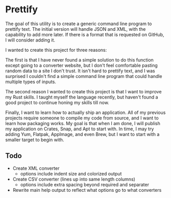Prettify
========

The goal of this utility is to create a generic command line program to prettify text.
The initial version will handle JSON and XML, with the capability to add more later.
If there is a format that is requested on GitHub, I will consider adding it.

I wanted to create this project for three reasons:

The first is that I have never found a simple solution to do this function except going to a converter website, but I don't feel comfortable pasting random data to a site I don't trust.
It isn't hard to prettify text, and I was surprised I couldn't find a simple command line program that could handle multiple types of inputs.

The second reason I wanted to create this project is that I want to improve my Rust skills.
I taught myself the language recently, but haven't found a good project to continue honing my skills till now.

Finally, I want to learn how to actually ship an application.
All of my previous projects require someone to compile my code from source, and I want to learn how packaging works.
My goal is that when I am done, I will publish my application on Crates, Snap, and Apt to start with.
In time, I may try adding Yum, Flatpak, AppImage, and even Brew, but I want to start with a smaller target to begin with.

Todo
----

 * Create XML converter
   * options include indent size and colorized output
 * Create CSV converter (lines up into same length columns)
   * options include extra spacing beyond required and separater
 * Rewrite main help output to reflect what options go to what converters